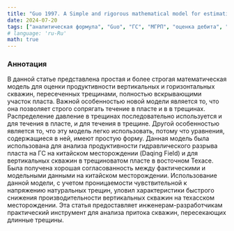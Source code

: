 ```yaml
---
title: "Guo 1997. A Simple and rigorous mathematical model for estimating inflow performance of wells intersecting long fractures"
date: 2024-07-20
tags: ["аналитическая формула", "Guo", "ГС", "МГРП", "оценка дебита", "упругий режим"]
# language: 'ru-Ru'
math: true
---
```


### Аннотация
В данной статье представлена простая и более строгая математическая модель для оценки продуктивности
вертикальных и горизонтальных скважин, пересеченных трещинами, полностью вскрывающими участок пласта. 
Важной особенностью новой модели является то, что она позволяет строго сопрягать течение в пласте и в 
в трещинах. Распределение давление в трещинах последовательно используется и для течения в пласте, и для 
течения в трещине. Другой особенностью является то, что эту модель легко использовать, потому что уравнения, 
содержащиеся в ней, имеют простую форму. Данная модель была использована для анализа продуктивности гидравлического 
разрыва пласта на ГС на китайском месторождении (Daqing Field) и для вертикальных скважин в трещиноватом пласте 
в восточном Техасе. Была получена хорошая согласованность между фактическими и модельными данными на китайском месторождении.
Использование данной модели, с учетом проницаемости чувствительной к напряжению натуральных трещин, уловил характеристики быстрого снижения производительности вертикальных скважин на техасском месторождении. Эта статья предоставляет инженерам-разработчикам практический инструмент для анализа притока скважин, пересекающих длинные трещины.